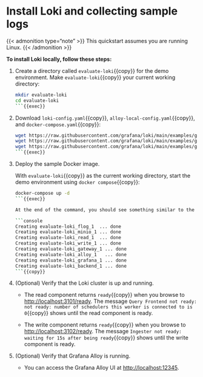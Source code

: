 # Install Loki and collecting sample logs

{{< admonition type=“note” >}}
This quickstart assumes you are running Linux.
{{< /admonition >}}

**To install Loki locally, follow these steps:**

1. Create a directory called `evaluate-loki`{{copy}} for the demo environment.
   Make `evaluate-loki`{{copy}} your current working directory:

   ```bash
   mkdir evaluate-loki
   cd evaluate-loki
   ```{{exec}}

1. Download `loki-config.yaml`{{copy}}, `alloy-local-config.yaml`{{copy}}, and `docker-compose.yaml`{{copy}}:

   ```bash
   wget https://raw.githubusercontent.com/grafana/loki/main/examples/getting-started/loki-config.yaml -O loki-config.yaml
   wget https://raw.githubusercontent.com/grafana/loki/main/examples/getting-started/alloy-local-config.yaml -O alloy-local-config.yaml
   wget https://raw.githubusercontent.com/grafana/loki/main/examples/getting-started/docker-compose.yaml -O docker-compose.yaml
   ```{{exec}}

1. Deploy the sample Docker image.

   With `evaluate-loki`{{copy}} as the current working directory, start the demo environment using `docker compose`{{copy}}:

   ```bash
   docker-compose up -d
   ```{{exec}}

   At the end of the command, you should see something similar to the following:

   ```console
   Creating evaluate-loki_flog_1  ... done
   Creating evaluate-loki_minio_1 ... done
   Creating evaluate-loki_read_1  ... done
   Creating evaluate-loki_write_1 ... done
   Creating evaluate-loki_gateway_1 ... done
   Creating evaluate-loki_alloy_1   ... done
   Creating evaluate-loki_grafana_1 ... done
   Creating evaluate-loki_backend_1 ... done
   ```{{copy}}

1. (Optional) Verify that the Loki cluster is up and running.

   - The read component returns `ready`{{copy}} when you browse to [http://localhost:3101/ready]({{TRAFFIC_HOST1_3101}}/ready).
     The message `Query Frontend not ready: not ready: number of schedulers this worker is connected to is 0`{{copy}} shows until the read component is ready.

   - The write component returns `ready`{{copy}} when you browse to [http://localhost:3102/ready]({{TRAFFIC_HOST1_3102}}/ready).
     The message `Ingester not ready: waiting for 15s after being ready`{{copy}} shows until the write component is ready.

1. (Optional) Verify that Grafana Alloy is running.

   - You can access the Grafana Alloy UI at [http://localhost:12345]({{TRAFFIC_HOST1_12345}}).
